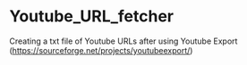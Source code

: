 # Youtube_URL_fetcher
Creating a txt file of Youtube URLs after using Youtube Export (https://sourceforge.net/projects/youtubeexport/)
